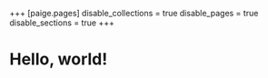 +++
[paige.pages]
disable_collections = true
disable_pages = true
disable_sections = true
+++

# Hello, world!
